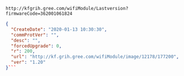 `http://kfgrih.gree.com/wifiModule/Lastversion?firmwareCode=362001061824`

```json
{
  "CreateDate": "2020-01-13 10:30:30",
  "commProtVer": "",
  "desc": "",
  "forcedUpgrade": 0,
  "r": 200,
  "url": "http://kf.grih.gree.com/wifiModule/image/12178/177200",
  "ver": "1.20"
}```